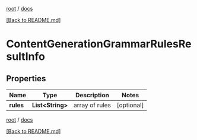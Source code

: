 [root](./../ "root") / [docs](./ "docs")

[[Back to README.md]](./../README.md "[Back to README.md]")

# ContentGenerationGrammarRulesResultInfo

## Properties

| Name | Type | Description | Notes |
|------------ | ------------- | ------------- | -------------|
|**rules** | **List&lt;String&gt;** | array of rules |  [optional] |

[root](./../ "root") / [docs](./ "docs")

[[Back to README.md]](./../README.md "[Back to README.md]")